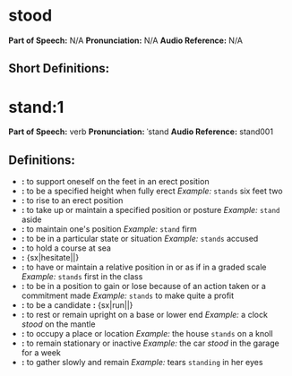 # stood

**Part of Speech:** N/A
**Pronunciation:** N/A
**Audio Reference:** N/A


## Short Definitions:
# stand:1

**Part of Speech:** verb
**Pronunciation:** ˈstand
**Audio Reference:** stand001

## Definitions:
- **:** to support oneself on the feet in an erect position
- **:** to be a specified height when fully erect 
  *Example:* `stands` six feet two
- **:** to rise to an erect position
- **:** to take up or maintain a specified position or posture 
  *Example:* `stand` aside
- **:** to maintain one's position 
  *Example:* `stand` firm
- **:** to be in a particular state or situation 
  *Example:* `stands` accused
- **:** to hold a course at sea
- **:** {sx|hesitate||}
- **:** to have or maintain a relative position in or as if in a graded scale 
  *Example:* `stands` first in the class
- **:** to be in a position to gain or lose because of an action taken or a commitment made 
  *Example:* `stands` to make quite a profit
- **:** to be a candidate **:** {sx|run||}
- **:** to rest or remain upright on a base or lower end 
  *Example:* a clock *stood* on the mantle
- **:** to occupy a place or location 
  *Example:* the house `stands` on a knoll
- **:** to remain stationary or inactive 
  *Example:* the car *stood* in the garage for a week
- **:** to gather slowly and remain 
  *Example:* tears `standing` in her eyes
